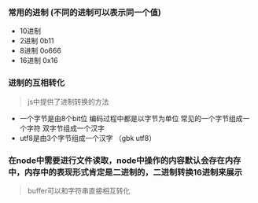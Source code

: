 ### 常用的进制 (不同的进制可以表示同一个值)
- 10进制
- 2进制 0b11
- 8进制 0o666
- 16进制 0x16

### 进制的互相转化 
> js中提供了进制转换的方法
- 一个字节是由8个bit位 编码过程中都是以字节为单位 常见的一个字节组成一个字符 双字节组成一个汉字
- utf8是由3个字节组成一个汉字 （gbk utf8）

### 在node中需要进行文件读取，node中操作的内容默认会存在内存中，内存中的表现形式肯定是二进制的，二进制转换16进制来展示 

> buffer可以和字符串直接相互转化

